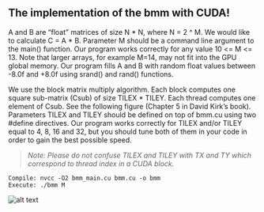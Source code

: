 
## The implementation of the bmm with CUDA!


A and B are “float” matrices of size N * N, where N = 2 ^ M. We would like to calculate C = A * B.
Parameter M should be a command line argument to the main() function. Our program works correctly for any value 10 <= M <= 13. 
Note that larger arrays, for example M=14, may not fit into the GPU global memory. Our program fills A and B with random float values between -8.0f and +8.0f using srand() and rand() functions.

We use the block matrix multiply algorithm. Each block computes one
square sub-matrix (Csub) of size TILEX * TILEY. Each thread computes one element of Csub. See
the following figure (Chapter 5 in David Kirk’s book). Parameters TILEX and TILEY should
be defined on top of bmm.cu using two #define directives. Our program works correctly
for TILEX and/or TILEY equal to 4, 8, 16 and 32, but you should tune both of them in your
code in order to gain the best possible speed. 

> *Note: Please do not confuse TILEX and TILEY
with TX and TY which correspond to thread index in a CUDA block.*
```
Compile: nvcc -O2 bmm_main.cu bmm.cu -o bmm
Execute: ./bmm M
```

![alt text](https://github.com/hoseinyavarzadeh/Parallel_Computing/blob/main/Block_Matrix_Multiplication(bmm)/bmm.png)
